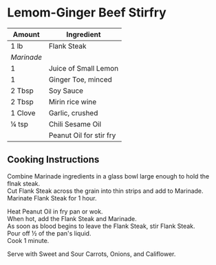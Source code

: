 # Lemom-Ginger Beef Stirfry  
  
|Amount|Ingredient|  
|----|----|  
1 lb | Flank Steak  
*Marinade* |  
1 | Juice of Small Lemon  
1 | Ginger Toe, minced  
2 Tbsp | Soy Sauce  
2 Tbsp | Mirin rice wine  
1 Clove | Garlic, crushed  
¼ tsp | Chili Sesame Oil  
||Peanut Oil for stir fry  
  
## Cooking Instructions  
Combine Marinade ingredients in a glass bowl large enough to hold the flnak steak.  
Cut Flank Steak across the grain into thin strips and add to Marinade.  
Marinate Flank Steak for 1 hour.  
  
Heat Peanut Oil in fry pan or wok.  
When hot, add the Flank Steak and Marinade.  
As soon as blood begins to leave the Flank Steak, stir Flank Steak.  
Pour off ½ of the pan's liquid.  
Cook 1 minute.  
  
Serve with Sweet and Sour Carrots, Onions, and Califlower.  
  